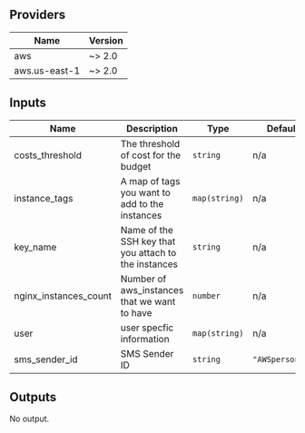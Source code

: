 ## Providers

| Name | Version |
|------|---------|
| aws | ~> 2.0 |
| aws.us-east-1 | ~> 2.0 |

## Inputs

| Name | Description | Type | Default | Required |
|------|-------------|------|---------|:-----:|
| costs\_threshold | The threshold of cost for the budget | `string` | n/a | yes |
| instance\_tags | A map of tags you want to add to the instances | `map(string)` | n/a | yes |
| key\_name | Name of the SSH key that you attach to the instances | `string` | n/a | yes |
| nginx\_instances\_count | Number of aws\_instances that we want to have | `number` | n/a | yes |
| user | user specfic information | `map(string)` | n/a | yes |
| sms\_sender\_id | SMS Sender ID | `string` | `"AWSpersonal"` | no |

## Outputs

No output.

